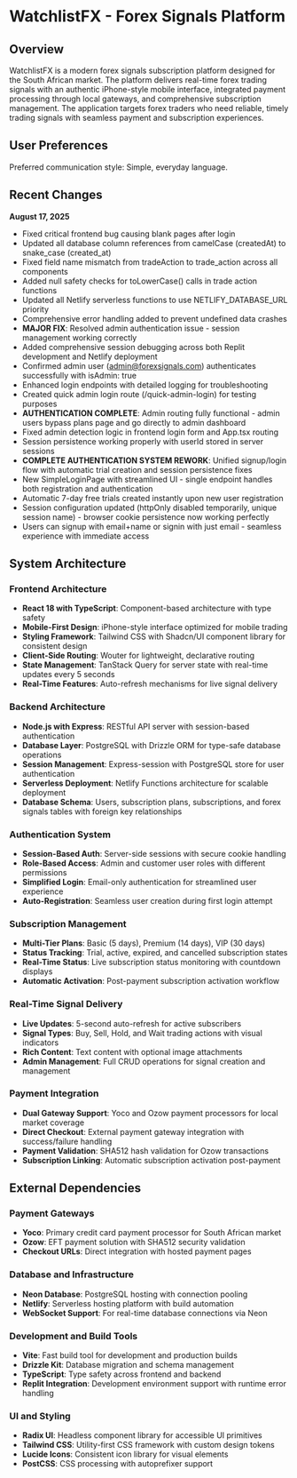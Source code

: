 # WatchlistFX - Forex Signals Platform

## Overview

WatchlistFX is a modern forex signals subscription platform designed for the South African market. The platform delivers real-time forex trading signals with an authentic iPhone-style mobile interface, integrated payment processing through local gateways, and comprehensive subscription management. The application targets forex traders who need reliable, timely trading signals with seamless payment and subscription experiences.

## User Preferences

Preferred communication style: Simple, everyday language.

## Recent Changes

**August 17, 2025**
- Fixed critical frontend bug causing blank pages after login
- Updated all database column references from camelCase (createdAt) to snake_case (created_at)
- Fixed field name mismatch from tradeAction to trade_action across all components  
- Added null safety checks for toLowerCase() calls in trade action functions
- Updated all Netlify serverless functions to use NETLIFY_DATABASE_URL priority
- Comprehensive error handling added to prevent undefined data crashes
- **MAJOR FIX**: Resolved admin authentication issue - session management working correctly
- Added comprehensive session debugging across both Replit development and Netlify deployment
- Confirmed admin user (admin@forexsignals.com) authenticates successfully with isAdmin: true
- Enhanced login endpoints with detailed logging for troubleshooting
- Created quick admin login route (/quick-admin-login) for testing purposes
- **AUTHENTICATION COMPLETE**: Admin routing fully functional - admin users bypass plans page and go directly to admin dashboard
- Fixed admin detection logic in frontend login form and App.tsx routing
- Session persistence working properly with userId stored in server sessions
- **COMPLETE AUTHENTICATION SYSTEM REWORK**: Unified signup/login flow with automatic trial creation and session persistence fixes
- New SimpleLoginPage with streamlined UI - single endpoint handles both registration and authentication 
- Automatic 7-day free trials created instantly upon new user registration
- Session configuration updated (httpOnly disabled temporarily, unique session name) - browser cookie persistence now working perfectly
- Users can signup with email+name or signin with just email - seamless experience with immediate access

## System Architecture

### Frontend Architecture
- **React 18 with TypeScript**: Component-based architecture with type safety
- **Mobile-First Design**: iPhone-style interface optimized for mobile trading
- **Styling Framework**: Tailwind CSS with Shadcn/UI component library for consistent design
- **Client-Side Routing**: Wouter for lightweight, declarative routing
- **State Management**: TanStack Query for server state with real-time updates every 5 seconds
- **Real-Time Features**: Auto-refresh mechanisms for live signal delivery

### Backend Architecture
- **Node.js with Express**: RESTful API server with session-based authentication
- **Database Layer**: PostgreSQL with Drizzle ORM for type-safe database operations
- **Session Management**: Express-session with PostgreSQL store for user authentication
- **Serverless Deployment**: Netlify Functions architecture for scalable deployment
- **Database Schema**: Users, subscription plans, subscriptions, and forex signals tables with foreign key relationships

### Authentication System
- **Session-Based Auth**: Server-side sessions with secure cookie handling
- **Role-Based Access**: Admin and customer user roles with different permissions
- **Simplified Login**: Email-only authentication for streamlined user experience
- **Auto-Registration**: Seamless user creation during first login attempt

### Subscription Management
- **Multi-Tier Plans**: Basic (5 days), Premium (14 days), VIP (30 days)
- **Status Tracking**: Trial, active, expired, and cancelled subscription states
- **Real-Time Status**: Live subscription status monitoring with countdown displays
- **Automatic Activation**: Post-payment subscription activation workflow

### Real-Time Signal Delivery
- **Live Updates**: 5-second auto-refresh for active subscribers
- **Signal Types**: Buy, Sell, Hold, and Wait trading actions with visual indicators
- **Rich Content**: Text content with optional image attachments
- **Admin Management**: Full CRUD operations for signal creation and management

### Payment Integration
- **Dual Gateway Support**: Yoco and Ozow payment processors for local market coverage
- **Direct Checkout**: External payment gateway integration with success/failure handling
- **Payment Validation**: SHA512 hash validation for Ozow transactions
- **Subscription Linking**: Automatic subscription activation post-payment

## External Dependencies

### Payment Gateways
- **Yoco**: Primary credit card payment processor for South African market
- **Ozow**: EFT payment solution with SHA512 security validation
- **Checkout URLs**: Direct integration with hosted payment pages

### Database and Infrastructure
- **Neon Database**: PostgreSQL hosting with connection pooling
- **Netlify**: Serverless hosting platform with build automation
- **WebSocket Support**: For real-time database connections via Neon

### Development and Build Tools
- **Vite**: Fast build tool for development and production builds
- **Drizzle Kit**: Database migration and schema management
- **TypeScript**: Type safety across frontend and backend
- **Replit Integration**: Development environment support with runtime error handling

### UI and Styling
- **Radix UI**: Headless component library for accessible UI primitives
- **Tailwind CSS**: Utility-first CSS framework with custom design tokens
- **Lucide Icons**: Consistent icon library for visual elements
- **PostCSS**: CSS processing with autoprefixer support